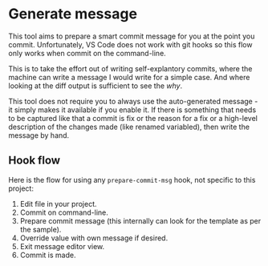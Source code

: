 # Generate message

This tool aims to prepare a smart commit message for you at the point you commit. Unfortunately, VS Code does not work with git hooks so this flow only works when commit on the command-line.

This is to take the effort out of writing self-explantory commits, where the machine can write a message I would write for a simple case. And where looking at the diff output is sufficient to see the _why_.

This tool does not require you to always use the auto-generated message - it simply makes it available if you enable it. If there is something that needs to be captured like that a commit is fix or the reason for a fix or a high-level description of the changes made (like renamed variabled), then write the message by hand.


## Hook flow

Here is the flow for using any `prepare-commit-msg` hook, not specific to this project:

1. Edit file in your project.
1. Commit on command-line.
1. Prepare commit message (this internally can look for the template as per the sample).
1. Override value with own message if desired.
1. Exit message editor view.
1. Commit is made.
